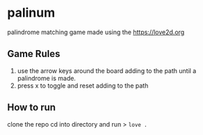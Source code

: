# palinum
palindrome matching game made using the https://love2d.org

## Game Rules
1. use the arrow keys around the board adding to the path until a palindrome is made.
2. press x to toggle and reset adding to the path

## How to run
clone the repo
cd into directory and run > `love .`
